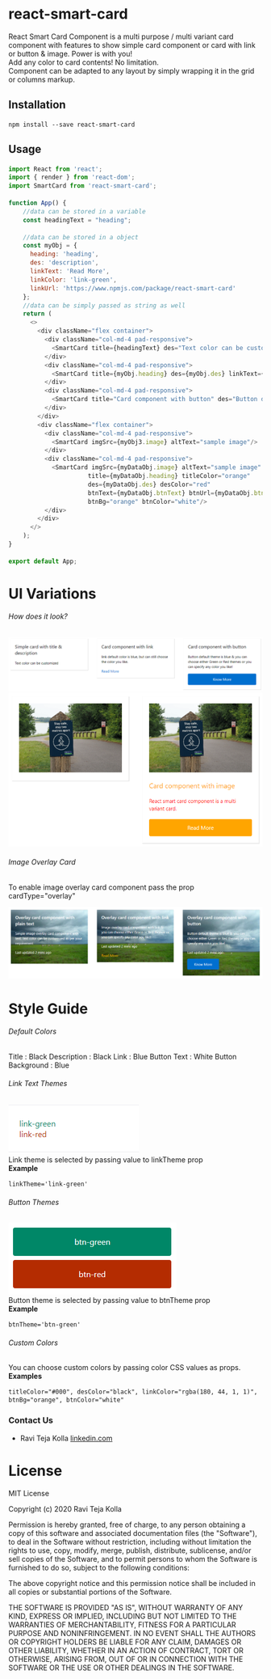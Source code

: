 # react-smart-card
React Smart Card Component is a multi purpose / multi variant card component with features to show simple card component or card with link or button & image. Power is with you!   
Add any color to card contents! No limitation.  
Component can be adapted to any layout by simply wrapping it in the grid or columns markup.

## Installation
```
npm install --save react-smart-card
```

## Usage
```javascript
import React from 'react';
import { render } from 'react-dom';
import SmartCard from 'react-smart-card';

function App() {
    //data can be stored in a variable
    const headingText = "heading";

    //data can be stored in a object
    const myObj = {
      heading: 'heading',
      des: 'description',
      linkText: 'Read More',
      linkColor: 'link-green',
      linkUrl: 'https://www.npmjs.com/package/react-smart-card'
    };
    //data can be simply passed as string as well
    return (
      <>
        <div className="flex container">
          <div className="col-md-4 pad-responsive">
            <SmartCard title={headingText} des="Text color can be customized" />
          </div>
          <div className="col-md-4 pad-responsive">
            <SmartCard title={myObj.heading} des={myObj.des} linkText={myObj.linkText} linkColor={myObj.linkColor} linkUrl={myObj.linkUrl}/>
          </div>
          <div className="col-md-4 pad-responsive">
            <SmartCard title="Card component with button" des="Button default theme is blue & you can choose either Green or Red themes or you can specify any color you like! " btnUrl="/path" btnText="Know More" btnTheme="btn-green"/>
          </div>
        </div>
        <div className="flex container">
          <div className="col-md-4 pad-responsive">
            <SmartCard imgSrc={myObj3.image} altText="sample image"/>
          </div>
          <div className="col-md-4 pad-responsive">
            <SmartCard imgSrc={myDataObj.image} altText="sample image"
                      title={myDataObj.heading} titleColor="orange"
                      des={myDataObj.des} desColor="red"
                      btnText={myDataObj.btnText} btnUrl={myDataObj.btnUrl}
                      btnBg="orange" btnColor="white"/>
          </div>
        </div>
      </>
    );
}

export default App;
```  
# UI Variations

###### How does it look?
![Alt text](screen-shots/react-smart-card1.PNG?raw=true "React Smart Card")  
![Alt text](screen-shots/react-smart-card2.PNG?raw=true "React Smart Card")

###### Image Overlay Card
To enable image overlay card component pass the prop cardType="overlay"

![Alt text](screen-shots/card-overlay.PNG?raw=true "React Smart Card")

# Style Guide

###### Default Colors
Title : Black
Description : Black
Link : Blue
Button Text : White
Button Background : Blue

###### Link Text Themes
![Alt text](screen-shots/link-themes.PNG?raw=true "Link Text Themes")  
Link theme is selected by passing value to linkTheme prop  
**Example**
```
linkTheme='link-green'
```

###### Button Themes
![Alt text](screen-shots/button-themes.PNG?raw=true "Button Themes")  
Button theme is selected by passing value to btnTheme prop  
**Example**
```
btnTheme='btn-green'
```

###### Custom Colors
You can choose custom colors by passing color CSS values as props.  
**Examples**
```
titleColor="#000", desColor="black", linkColor="rgba(180, 44, 1, 1)", btnBg="orange", btnColor="white"
```
### Contact Us

+ Ravi Teja Kolla [linkedin.com](https://www.linkedin.com/in/ravitejakolla)

# License

MIT License

Copyright (c) 2020 Ravi Teja Kolla

Permission is hereby granted, free of charge, to any person obtaining a copy
of this software and associated documentation files (the "Software"), to deal
in the Software without restriction, including without limitation the rights
to use, copy, modify, merge, publish, distribute, sublicense, and/or sell
copies of the Software, and to permit persons to whom the Software is
furnished to do so, subject to the following conditions:

The above copyright notice and this permission notice shall be included in all
copies or substantial portions of the Software.

THE SOFTWARE IS PROVIDED "AS IS", WITHOUT WARRANTY OF ANY KIND, EXPRESS OR
IMPLIED, INCLUDING BUT NOT LIMITED TO THE WARRANTIES OF MERCHANTABILITY,
FITNESS FOR A PARTICULAR PURPOSE AND NONINFRINGEMENT. IN NO EVENT SHALL THE
AUTHORS OR COPYRIGHT HOLDERS BE LIABLE FOR ANY CLAIM, DAMAGES OR OTHER
LIABILITY, WHETHER IN AN ACTION OF CONTRACT, TORT OR OTHERWISE, ARISING FROM,
OUT OF OR IN CONNECTION WITH THE SOFTWARE OR THE USE OR OTHER DEALINGS IN THE
SOFTWARE.
